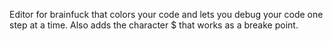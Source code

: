 Editor for brainfuck that colors your code and lets you debug your code one step at a time. Also adds the character $ that works as a breake point.

